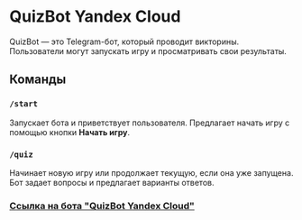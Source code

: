 # QuizBot Yandex Cloud

QuizBot — это Telegram-бот, который проводит викторины. Пользователи могут запускать игру и просматривать свои результаты.

## Команды

### `/start`
Запускает бота и приветствует пользователя. Предлагает начать игру с помощью кнопки **Начать игру**.

### `/quiz`
Начинает новую игру или продолжает текущую, если она уже запущена. Бот задает вопросы и предлагает варианты ответов.

### [Ссылка на бота "QuizBot Yandex Cloud"](https://t.me/quizyandexcloudbot)

